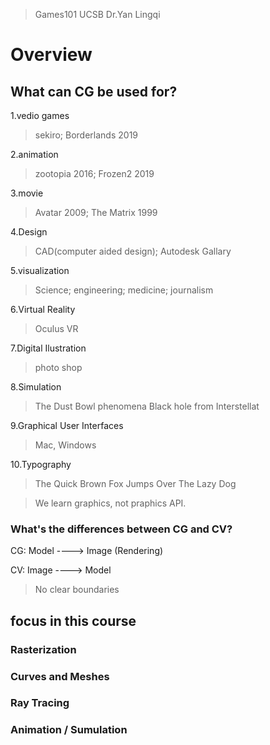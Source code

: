 > Games101 UCSB Dr.Yan Lingqi

# Overview
## What can CG be used for?


1.vedio games
> sekiro; Borderlands 2019

2.animation
>zootopia 2016; Frozen2 2019

3.movie
> Avatar 2009; The Matrix 1999

4.Design
> CAD(computer aided design); Autodesk Gallary

5.visualization
> Science; engineering; medicine; journalism

6.Virtual Reality
> Oculus VR

7.Digital Ilustration
> photo shop

8.Simulation
> The Dust Bowl phenomena
> Black hole from Interstellat

9.Graphical User Interfaces
> Mac, Windows

10.Typography
> The Quick Brown Fox Jumps Over The Lazy Dog

> We learn graphics, not praphics API.

### What's the differences between CG and CV?  
CG: Model ----> Image (Rendering)

CV: Image ----> Model 

> No clear boundaries




## focus in this course
### Rasterization

### Curves and Meshes

### Ray Tracing

### Animation / Sumulation
